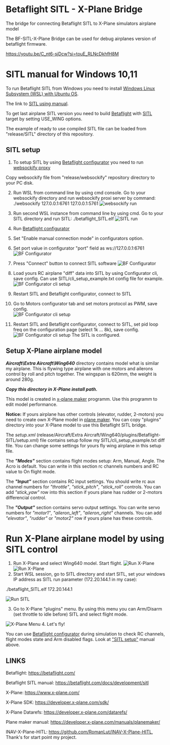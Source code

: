 # Betaflight SITL - X-Plane Bridge
The bridge for connecting Betaflight SITL to X-Plane simulators airplane model 

The BF-SITL-X-Plane Bridge can be used for debug airplanes version of betaflight firmware.

https://youtu.be/C_nt6-sjDcw?si=touE_RLNcDkhfH8M

# SITL manual for Windows 10,11
To run Betaflight SITL from Windows you need to install [Windows Linux Subsystem (WSL) with Ubuntu OS](https://learn.microsoft.com/en-us/windows/wsl/install).

The link to [SITL using manual](https://betaflight.com/docs/development/sitl).

To get last airplane SITL version you need to build [Betaflight](https://betaflight.com/) with [SITL](https://betaflight.com/docs/development/sitl) target by setting USE_WING options.  

The example of ready to use compiled SITL file can be loaded from "release/SITL" directory of this repository. 

## SITL setup
1. To setup SITL by using [Betaflight configurator](https://app.betaflight.com/) you need to run [websockify proxy](https://github.com/novnc/websockify-other)

Copy websockify file from "release/websockify" repository directory to your PC disk.

2. Run WSL from command line by using cmd console. Go to your websockify directory and run websockify proxi server by command:  
./websockify 127.0.0.1:6761 127.0.0.1:5761
![websockify run](/images/websockfy.jpg)
3. Run second WSL instance from command line by using cmd. Go to your SITL directory and run SITL: ./betaflight_SITL.elf
![SITL run](/images/SITL.jpg)
4. Run [Betaflight configurator](https://app.betaflight.com/)

5. Set "Enable manual connection mode" in configurators option.

6. Set port value in configurator "port" field as ws://127.0.0.1:6761
![BF Configurator](/images/BF_cfg_setup.jpg)
7. Press "Connect" button to connect SITL software
![BF Configurator](/images/BF_cfg_show.jpg)
8. Load yours RC airplane "diff" data into SITL by using Configurator cli, save config. Can use SITL/cli_setup_example.txt config file for example.
![BF Configurator cli setup](/images/BF_cfg_cli.jpg)
9. Restart SITL and Betaflight configurator, connect to SITL

10. Go to Motors configurator tab and set motors protocol as PWM, save config.   
![BF Configurator cli setup](/images/BF_cfg_motors.jpg)
11. Restart SITL and Betaflight configurator, connect to SITL, set pid loop freq on the configuration page (select 1k ... 8k), save config.
![BF Configurator cli setup](/images/BF_cfg_pid_loop.jpg)
The SITL is configured.

## Setup X-Plane airplane model
***Aircraft\Extra Aircraft\Wing640*** directory contains model what is similar my airplane. This is flywing type airplane with one motors and ailerons control by roll and pitch together. The wingspan is 620mm, the weight is around 280g. 

***Copy this directory in X-Plane install path.***

This model is created in [x-plane maker](https://developer.x-plane.com/manuals/planemaker/) programm. Use this programm to edit model performance.


**Notice:**
If yours airplane has other controls (elevator, rudder, 2-motors) you need to create own X-Plane model in [plane maker](https://developer.x-plane.com/manuals/planemaker/). 
You can copy "plugins" directory into your X-Plane model to use this Betaflight SITL bridge.


The *setup.xml* (release/Aircraft/Extra Aircraft/Wing640/plugins/Betaflight-SITL/setup.xml) file contains setup follow my SITL/cli_setup_example.txt diff file.
You can change some settings for yours fly wing airplane in this setup file.

The ***"Modes"*** section contains flight modes setup: Arm, Manual, Angle. The Acro is default.
You can write in this section rc channels numbers and RC value to On flight mode.

The ***"Input"*** section contains RC input settings. You should write rc aux channel numbers for *"throttle"*, *"stick_pitch"*, *"stick_roll"* controls.
You can add *"stick_yaw"* row into this section if yours plane has rudder or 2-motors differencial control.

The ***"Output"*** section contains servo output settings. You can write servo numbers for *"motor1"*, *"aileron_left"*, *"aileron_right"* channels.
You can add *"elevator"*, *"rudder"* or *"motor2"* row if yours plane has these controls.

# Run X-Plane airplane model by using SITL control
1. Run X-Plane and select Wing640 model. Start flight.
![Run X-Plane](/images/X-Plane-start.jpg)
![Run X-Plane](/images/X-Plane-main.jpg)
2. Start WSL session, go to SITL directory and start SITL, set your windows IP address as SITL run parameter (172.20.144.1 in my case):

./betaflight_SITL.elf 172.20.144.1

![Run SITL](/images/SITL_XPlane_Start.jpg)

3. Go to X-Plane "plugins" menu. By using this menu you can Arm/Disarm (set throttle to idle before) SITL and select flight mode.

![X-Plane Menu](/images/SITL_XPlane_Menu.jpg)
4. Let's fly!

You can use [Betaflight configurator](https://app.betaflight.com/) during simulation to check RC channels, flight modes state and Arm disabled flags.
Look at ["SITL setup"](#sitl-setup) manual above.



## LINKS
Betaflight: https://betaflight.com/

Betaflight SITL manual: https://betaflight.com/docs/development/sitl

X-Plane: https://www.x-plane.com/

X-Plane SDK: https://developer.x-plane.com/sdk/

X-Plane Datarefs: https://developer.x-plane.com/datarefs/

Plane maker manual: https://developer.x-plane.com/manuals/planemaker/

INAV-X-Plane-HITL: https://github.com/RomanLut/INAV-X-Plane-HITL, Thank's for start point my project.



